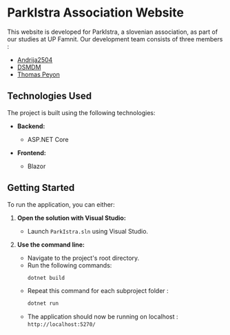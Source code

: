 # ParkIstra Association Website

This website is developed for ParkIstra, a slovenian association, as part of our studies at UP Famnit. Our development team consists of three members : 

* [Andrija2504](https://github.com/Andrija2504)
* [DSMDM](https://github.com/DSMDM)
* [Thomas Peyon](https://github.com/peyronth)

## Technologies Used

The project is built using the following technologies:

- **Backend:**
  - ASP.NET Core

- **Frontend:**
  - Blazor

## Getting Started

To run the application, you can either:

1. **Open the solution with Visual Studio:**
   - Launch `ParkIstra.sln` using Visual Studio.

2. **Use the command line:**
   - Navigate to the project's root directory.
   - Run the following commands:
     ```bash
     dotnet build
     ```
    - Repeat this command for each subproject folder : 
      ```bash
      dotnet run
      ```
    - The application should now be running on localhost : `http://localhost:5270/`

